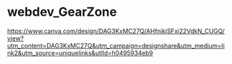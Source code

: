# webdev_GearZone
https://www.canva.com/design/DAG3KxMC27Q/AHfnikiSFxi22VdkN_CUGQ/view?utm_content=DAG3KxMC27Q&utm_campaign=designshare&utm_medium=link2&utm_source=uniquelinks&utlId=h0495934eb9
